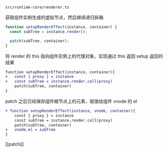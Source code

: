 `src/runtime-core/renderer.ts`

获取组件实例生成的虚拟节点，然后继续递归拆箱
```ts
function setupRenderEffect(instance, container) {
  const subTree = instance.render();

  patch(subTree, container);
}
```

将 render 的 this 指向组件实例上的代理对象，实现通过 this 返回 setup 返回的结果
```diff
function setupRenderEffect(instance, container){
+	const { proxy } = instance
+	const subTree = instance.render.call(proxy)
	patch(subTree, container)
}
```

patch 之后已经保存组件根节点上的元素，赋值给组件 vnode 的 el
```diff
+ function setupRenderEffect(instance, vnode, container){
	const { proxy } = instance
	const subTree = instance.render.call(proxy)
	patch(subTree, container)
+	vnode.el = subTree
}
```


[[patch]]

